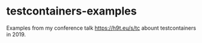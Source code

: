 # testcontainers-examples
Examples from my conference talk https://h9t.eu/s/tc abount testcontainers in 2019.
